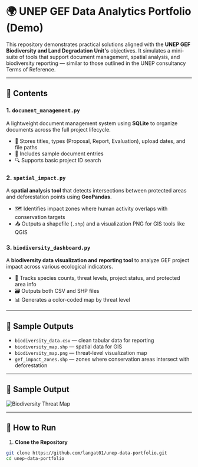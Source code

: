 # 🌍 UNEP GEF Data Analytics Portfolio (Demo)

This repository demonstrates practical solutions aligned with the **UNEP GEF Biodiversity and Land Degradation Unit's** objectives. It simulates a mini-suite of tools that support document management, spatial analysis, and biodiversity reporting — similar to those outlined in the UNEP consultancy Terms of Reference.

---

## 🔧 Contents

### 1. `document_management.py`
A lightweight document management system using **SQLite** to organize documents across the full project lifecycle.
- 📁 Stores titles, types (Proposal, Report, Evaluation), upload dates, and file paths
- 🧪 Includes sample document entries
- 🔍 Supports basic project ID search

### 2. `spatial_impact.py`
A **spatial analysis tool** that detects intersections between protected areas and deforestation points using **GeoPandas**.
- 🗺️ Identifies impact zones where human activity overlaps with conservation targets
- 📤 Outputs a shapefile (`.shp`) and a visualization PNG for GIS tools like QGIS

### 3. `biodiversity_dashboard.py`
A **biodiversity data visualization and reporting tool** to analyze GEF project impact across various ecological indicators.
- 🌿 Tracks species counts, threat levels, project status, and protected area info
- 🗃️ Outputs both CSV and SHP files
- 📊 Generates a color-coded map by threat level

---

## 📂 Sample Outputs

- `biodiversity_data.csv` — clean tabular data for reporting
- `biodiversity_map.shp` — spatial data for GIS
- `biodiversity_map.png` — threat-level visualization map
- `gef_impact_zones.shp` — zones where conservation areas intersect with deforestation

---

## 📸 Sample Output

![Biodiversity Threat Map](biodiversity_map.png)

---

## 🚀 How to Run

1. **Clone the Repository**
```bash
git clone https://github.com/langat01/unep-data-portfolio.git
cd unep-data-portfolio
